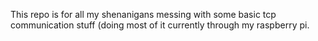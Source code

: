 This repo is for all my shenanigans messing with some basic tcp communication stuff (doing most of it currently through my raspberry pi.
